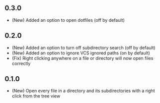 ## 0.3.0
* (New) Added an option to open dotfiles (off by default)

## 0.2.0
* (New) Added an option to turn off subdirectory search (off by default)
* (New) Added an option to ignore VCS ignored paths (on by default)
* (Fix) Right clicking anywhere on a file or directory will now open files correctly

## 0.1.0
* (New) Open every file in a directory and its subdirectories with a right click from the tree view
